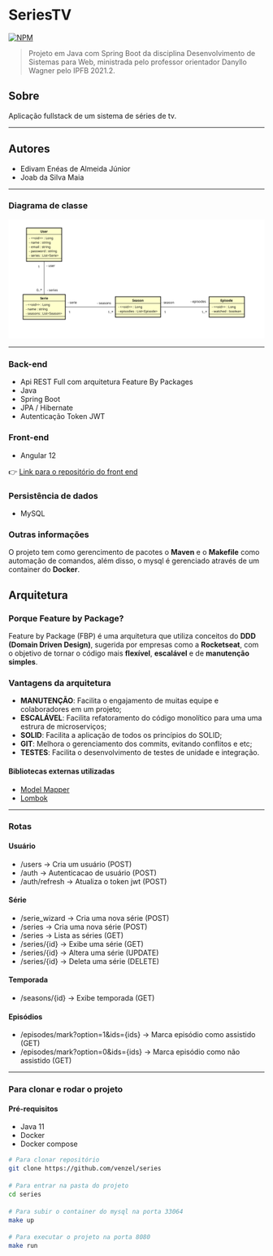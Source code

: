 # SeriesTV

[![NPM](https://img.shields.io/npm/l/react)](https://github.com/venzel/series/blob/master/LICENSE)

> Projeto em Java com Spring Boot da disciplina Desenvolvimento de Sistemas para Web, ministrada pelo professor orientador
> Danyllo Wagner pelo IPFB 2021.2.<br />

## Sobre

Aplicação fullstack de um sistema de séries de tv.

<hr />

## Autores

-   Edivam Enéas de Almeida Júnior
-   Joab da Silva Maia

<hr />

### Diagrama de classe

<img src="./media/diagrams/diagram-v2.png" />

<hr />

### Back-end

-   Api REST Full com arquitetura Feature By Packages
-   Java
-   Spring Boot
-   JPA / Hibernate
-   Autenticação Token JWT

### Front-end

-   Angular 12

👉 [Link para o repositório do front end](https://github.com/venzel/series-tv-frontend)

### Persistência de dados

-   MySQL

### Outras informações

O projeto tem como gerencimento de pacotes o **Maven** e o **Makefile** como automação de comandos, além disso, o mysql é gerenciado através de um container do **Docker**.

## Arquitetura

### Porque Feature by Package?

Feature by Package (FBP) é uma arquitetura que utiliza conceitos do **DDD (Domain Driven Design)**, sugerida por empresas como a **Rocketseat**, com o objetivo de tornar o código mais **flexível**, **escalável** e de **manutenção simples**.

### Vantagens da arquitetura

-   **MANUTENÇÃO**: Facilita o engajamento de muitas equipe e colaboradores em um projeto;
-   **ESCALÁVEL**: Facilita refatoramento do código monolítico para uma uma estrura de microserviços;
-   **SOLID**: Facilita a aplicação de todos os princípios do SOLID;
-   **GIT**: Melhora o gerenciamento dos commits, evitando conflitos e etc;
-   **TESTES**: Facilita o desenvolvimento de testes de unidade e integração.

#### Bibliotecas externas utilizadas

-   <a href="http://modelmapper.org">Model Mapper</a>
-   <a href="https://projectlombok.org">Lombok</a>

<hr />

### Rotas

#### Usuário

-   /users -> Cria um usuário (POST)
-   /auth -> Autenticacao de usuário (POST)
-   /auth/refresh -> Atualiza o token jwt (POST)

#### Série

-   /serie_wizard -> Cria uma nova série (POST)
-   /series -> Cria uma nova série (POST)
-   /series -> Lista as séries (GET)
-   /series/{id} -> Exibe uma série (GET)
-   /series/{id} -> Altera uma série (UPDATE)
-   /series/{id} -> Deleta uma série (DELETE)

#### Temporada

-   /seasons/{id} -> Exibe temporada (GET)

#### Episódios

-   /episodes/mark?option=1&ids={ids} -> Marca episódio como assistido (GET)
-   /episodes/mark?option=0&ids={ids} -> Marca episódio como não assistido (GET)

<hr />

### Para clonar e rodar o projeto

#### Pré-requisitos

-   Java 11
-   Docker
-   Docker compose

```bash
# Para clonar repositório
git clone https://github.com/venzel/series

# Para entrar na pasta do projeto
cd series

# Para subir o container do mysql na porta 33064
make up

# Para executar o projeto na porta 8080
make run
```
